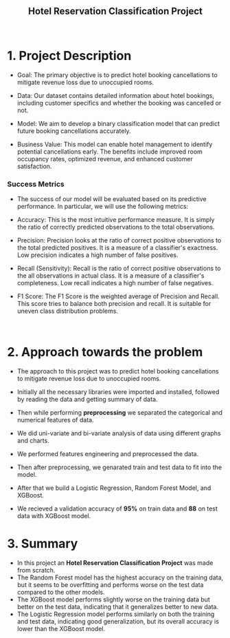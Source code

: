 

<center><h2><b>Hotel Reservation Classification Project</b></h2></center>

<br>

<a id=Section1></a>

# **1. Project Description**

 - Goal: The primary objective is to predict hotel booking cancellations to mitigate revenue loss due to unoccupied rooms.

- Data: Our dataset contains detailed information about hotel bookings, including customer specifics and whether the booking was cancelled or not.

- Model: We aim to develop a binary classification model that can predict future booking cancellations accurately.

- Business Value: This model can enable hotel management to identify potential cancellations early. The benefits include improved room occupancy rates, optimized revenue, and enhanced customer satisfaction.

### **Success Metrics**

- The success of our model will be evaluated based on its predictive performance. In particular, we will use the following metrics:

- Accuracy: This is the most intuitive performance measure. It is simply the ratio of correctly predicted observations to the total observations.

- Precision: Precision looks at the ratio of correct positive observations to the total predicted positives. It is a measure of a classifier's exactness. Low precision indicates a high number of false positives.

- Recall (Sensitivity): Recall is the ratio of correct positive observations to the all observations in actual class. It is a measure of a classifier's completeness. Low recall indicates a high number of false negatives.

- F1 Score: The F1 Score is the weighted average of Precision and Recall. This score tries to balance both precision and recall. It is suitable for uneven class distribution problems.
<br>


<a id=Section2></a>
# **2. Approach towards the problem**

- The approach to this project was to predict hotel booking cancellations to mitigate revenue loss due to unoccupied rooms.

- Initially all the necessary libraries were imported and installed, followed by reading the data and getting summary of data.

- Then while performing **preprocessing** we separated the categorical and numerical features of data. 

- We did uni-variate and bi-variate analysis of data using different graphs and charts.

- We performed features engineering and preprocessed the data.

- Then after preprocessing, we genarated train and test data to fit into the model.

- After that we build a Logistic Regression, Random Forest Model, and XGBoost.

- We recieved a validation accuracy of **95%** on train data and **88** on test data with XGBoost model.

<a id=Section3></a>
# **3. Summary**

- In this project an **Hotel Reservation Classification Project** was made from scratch.
- The Random Forest model has the highest accuracy on the training data, but it seems to be overfitting and performs worse on the test data compared to the other models.
- The XGBoost model performs slightly worse on the training data but better on the test data, indicating that it generalizes better to new data.
- The Logistic Regression model performs similarly on both the training and test data, indicating good generalization, but its overall accuracy is lower than the XGBoost model.